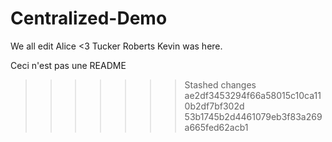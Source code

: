 # Centralized-Demo
We all edit
Alice <3
Tucker Roberts
Kevin was here.

Ceci n'est pas une README
>>>>>>> Stashed changes
>>>>>>> ae2df3453294f66a58015c10ca110b2df7bf302d
>>>>>>> 53b1745b2d4461079eb3f83a269a665fed62acb1
